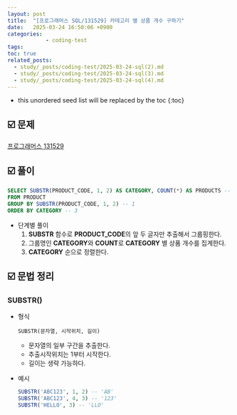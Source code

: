 ```yaml
---
layout: post
title:  "[프로그래머스 SQL/131529] 카테고리 별 상품 개수 구하기"
date:   2025-03-24 16:50:06 +0900
categories: 
            - coding-test
tags:        
toc: true
related_posts:
  - study/_posts/coding-test/2025-03-24-sql(2).md
  - study/_posts/coding-test/2025-03-24-sql(3).md
  - study/_posts/coding-test/2025-03-24-sql(4).md
---
```

* this unordered seed list will be replaced by the toc
{:toc}

## ☑️ 문제

[프로그래머스 131529](https://school.programmers.co.kr/learn/courses/30/lessons/131529)

## ☑️ 풀이

```sql
SELECT SUBSTR(PRODUCT_CODE, 1, 2) AS CATEGORY, COUNT(*) AS PRODUCTS -- 2
FROM PRODUCT
GROUP BY SUBSTR(PRODUCT_CODE, 1, 2) -- 1
ORDER BY CATEGORY -- 3
```

- 단계별 풀이
    1. **SUBSTR** 함수로 **PRODUCT_CODE**의 앞 두 글자만 추출해서 그룹핑한다.
    2. 그룹명인 **CATEGORY**와 **COUNT**로 **CATEGORY** 별 상품 개수를 집계한다.
    3. **CATEGORY** 순으로 정렬한다.
    

## ☑️ 문법 정리

### SUBSTR()

- 형식
    
    ```
    SUBSTR(문자열, 시작위치, 길이)
    ```
    
    - 문자열의 일부 구간을 추출한다.
    - 추출시작위치는 1부터 시작한다.
    - 길이는 생략 가능하다.
- 예시
    
    ```sql
    SUBSTR('ABC123', 1, 2) -- 'AB'
    SUBSTR('ABC123', 4, 3) -- '123'
    SUBSTR('HELLO', 3) -- 'LLO'
    ```